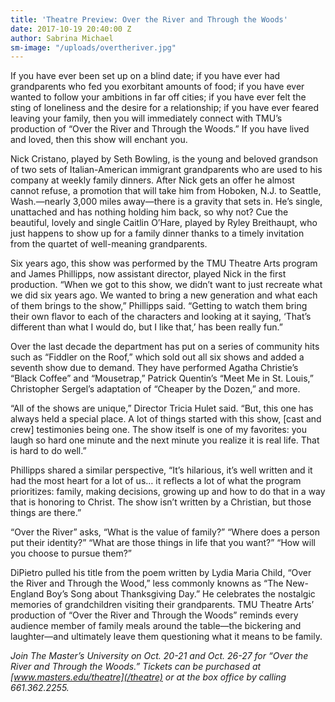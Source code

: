 ```yaml
---
title: 'Theatre Preview: Over the River and Through the Woods'
date: 2017-10-19 20:40:00 Z
author: Sabrina Michael
sm-image: "/uploads/overtheriver.jpg"
---
```


If you have ever been set up on a blind date; if you have ever had grandparents who fed you exorbitant amounts of food; if you have ever wanted to follow your ambitions in far off cities; if you have ever felt the sting of loneliness and the desire for a relationship; if you have ever feared leaving your family, then you will immediately connect with TMU’s production of “Over the River and Through the Woods.” If you have lived and loved, then this show will enchant you.

Nick Cristano, played by Seth Bowling, is the young and beloved grandson of two sets of Italian-American immigrant grandparents who are used to his company at weekly family dinners. After Nick gets an offer he almost cannot refuse, a promotion that will take him from Hoboken, N.J. to Seattle, Wash.—nearly 3,000 miles away—there is a gravity that sets in. He’s single, unattached and has nothing holding him back, so why not? Cue the beautiful, lovely and single Caitlin O’Hare, played by Ryley Breithaupt, who just happens to show up for a family dinner thanks to a timely invitation from the quartet of well-meaning grandparents.

Six years ago, this show was performed by the TMU Theatre Arts program and James Phillipps, now assistant director, played Nick in the first production. “When we got to this show, we didn’t want to just recreate what we did six years ago. We wanted to bring a new generation and what each of them brings to the show,” Phillipps said. “Getting to watch them bring their own flavor to each of the characters and looking at it saying, ‘That’s different than what I would do, but I like that,’ has been really fun.”

Over the last decade the department has put on a series of community hits such as “Fiddler on the Roof,” which sold out all six shows and added a seventh show due to demand. They have performed Agatha Christie’s “Black Coffee” and “Mousetrap,” Patrick Quentin’s “Meet Me in St. Louis,” Christopher Sergel’s adaptation of “Cheaper by the Dozen,” and more.

“All of the shows are unique,” Director Tricia Hulet said. “But, this one has always held a special place. A lot of things started with this show, \[cast and crew\] testimonies being one. The show itself is one of my favorites: you laugh so hard one minute and the next minute you realize it is real life. That is hard to do well.”

Phillipps shared a similar perspective, “It’s hilarious, it’s well written and it had the most heart for a lot of us… it reflects a lot of what the program prioritizes: family, making decisions, growing up and how to do that in a way that is honoring to Christ. The show isn’t written by a Christian, but those things are there.”

“Over the River” asks, “What is the value of family?” “Where does a person put their identity?” “What are those things in life that you want?” “How will you choose to pursue them?”

DiPietro pulled his title from the poem written by Lydia Maria Child, “Over the River and Through the Wood,” less commonly knowns as “The New-England Boy’s Song about Thanksgiving Day.” He celebrates the nostalgic memories of grandchildren visiting their grandparents. TMU Theatre Arts’ production of “Over the River and Through the Woods” reminds every audience member of family meals around the table—the bickering and laughter—and ultimately leave them questioning what it means to be family.

*Join The Master’s University on Oct. 20-21 and Oct. 26-27 for “Over the River and Through the Woods.” Tickets can be purchased at [www.masters.edu/theatre](/theatre) or at the box office by calling 661.362.2255.*